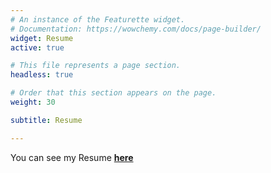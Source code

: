 ```yaml
---
# An instance of the Featurette widget.
# Documentation: https://wowchemy.com/docs/page-builder/
widget: Resume
active: true

# This file represents a page section.
headless: true

# Order that this section appears on the page.
weight: 30

subtitle: Resume

---
```

You can see my Resume [**here**](/Resume_v1.pdf)
